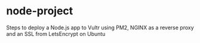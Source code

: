 # node-project
Steps to deploy a Node.js app to Vultr using PM2, NGINX as a reverse proxy and an SSL from LetsEncrypt on Ubuntu
